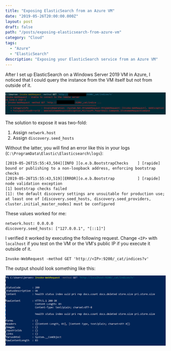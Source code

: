 ```yaml
---
title: "Exposing ElasticSearch from an Azure VM"
date: "2019-05-26T20:00:00.000Z"
layout: post
draft: false
path: "/posts/exposing-elasticsearch-from-azure-vm"
category: "Cloud"
tags:
  - "Azure"
  - "ElasticSearch"
description: "Exposing your ElasticSearch service from an Azure VM"
---
```


After I set up ElasticSearch on a Windows Server 2019 VM in Azure, I noticed that I could query the instance from the VM itself but not from outside of it.

![Console output](./error.png)

The solution to expose it was two-fold: 
1. Assign `network.host`
2. Assign `discovery.seed_hosts`

Without the latter, you will find an error like this in your logs (`C:\ProgramData\Elastic\Elasticsearch\logs`):

```
[2019-05-26T15:55:43,504][INFO ][o.e.b.BootstrapChecks    ] [rapide] bound or publishing to a non-loopback address, enforcing bootstrap checks
[2019-05-26T15:55:43,519][ERROR][o.e.b.Bootstrap          ] [rapide] node validation exception
[1] bootstrap checks failed
[1]: the default discovery settings are unsuitable for production use; at least one of [discovery.seed_hosts, discovery.seed_providers, cluster.initial_master_nodes] must be configured
```

These values worked for me:
```
network.host: 0.0.0.0
discovery.seed_hosts: ["127.0.0.1", "[::1]"]
```

I verified it worked by executing the following request. Change `<IP>` with `localhost` if you test on the VM or the VM's public IP if you execute it outside of it.

```
Invoke-WebRequest -method GET 'http://<IP>:9200/_cat/indices?v'
```

The output should look something like this:

![Console output](./output.png)